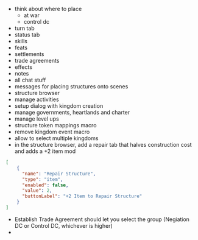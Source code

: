 * think about where to place 
  * at war
  * control dc
* turn tab
* status tab
* skills
* feats
* settlements
* trade agreements
* effects
* notes
* all chat stuff
* messages for placing structures onto scenes
* structure browser
* manage activities
* setup dialog with kingdom creation
* manage governments, heartlands and charter
* manage level ups
* structure token mappings macro
* remove kingdom event macro
* allow to select multiple kingdoms
* in the structure browser, add a repair tab that halves construction cost and adds a +2 item mod
```json
[
    {
      "name": "Repair Structure",
      "type": "item",
      "enabled": false,
      "value": 2,
      "buttonLabel": "+2 Item to Repair Structure"
    }
]
```
* Establish Trade Agreement should let you select the group (Negiation DC or Control DC, whichever is higher) 
* 